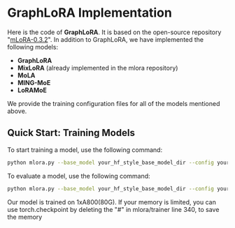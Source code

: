 # GraphLoRA Implementation

Here is the code of **GraphLoRA**. It is based on the open-source repository "[mLoRA-0.3.2](https://github.com/mikecovlee/mLoRA/tree/0.3.2)". In addition to GraphLoRA, we have implemented the following models:

- **GraphLoRA**
- **MixLoRA** (already implemented in the mlora repository)
- **MoLA**
- **MING-MoE**
- **LoRAMoE**

We provide the training configuration files for all of the models mentioned above.

## Quick Start: Training Models

To start training a model, use the following command:

```bash
python mlora.py --base_model your_hf_style_base_model_dir --config your_path_to_the_config.json --seed 42 --log_file graphlora.log --bf16 --overwrite
```
To evaluate a model, use the following command:

```bash
python mlora.py --base_model your_hf_style_base_model_dir --config your_path_to_the_config.json --seed 42 --log_file graphlora.log --bf16 --overwrite --evaluate
```
Our model is trained on 1xA800(80G). If your memory is limited, you can use torch.checkpoint by deleting the "#" in mlora/trainer line 340, to save the memory
